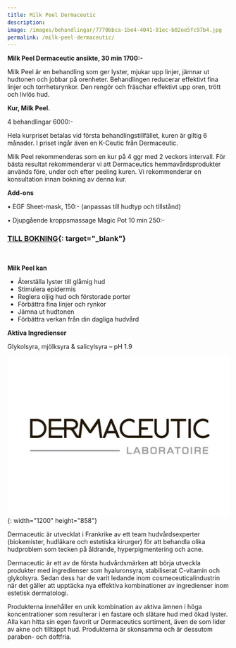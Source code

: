 ```yaml
---
title: Milk Peel Dermaceutic
description:
image: /images/behandlingar/7770bbca-1be4-4041-81ec-b02ee5fc97b4.jpg
permalink: /milk-peel-dermaceutic/
---
```


**Milk Peel Dermaceutic ansikte, 30 min 1700:-&nbsp;**

Milk Peel är en behandling som ger lyster, mjukar upp linjer, jämnar ut hudtonen och jobbar p&aring; orenheter. Behandlingen reducerar effektivt fina linjer och torrhetsrynkor. Den rengör och fräschar effektivt upp oren, trött och livlös hud.

**Kur, Milk Peel.**

4 behandlingar 6000:-

Hela kurpriset betalas vid första behandlingstillfället, kuren är giltig 6 m&aring;nader. I priset ing&aring;r även en K-Ceutic fr&aring;n Dermaceutic.

Milk Peel rekommenderas som en kur p&aring; 4 ggr med 2 veckors intervall. För bästa resultat rekommenderar vi att Dermaceutics hemmav&aring;rdsprodukter används före, under och efter peeling kuren. Vi rekommenderar en konsultation innan bokning av denna kur.

**Add-ons&nbsp;**

• EGF Sheet-mask, 150:- (anpassas till hudtyp och tillst&aring;nd)

• Djupg&aring;ende kroppsmassage Magic Pot 10 min 250:-

### [TILL BOKNING](/bokning/){: target="_blank"}

&nbsp;

**Milk Peel kan**

* &Aring;terställa lyster till gl&aring;mig hud
* Stimulera epidermis
* Reglera oljig hud och förstorade porter
* Förbättra fina linjer och rynkor
* Jämna ut hudtonen
* Förbättra verkan fr&aring;n din dagliga hudv&aring;rd

**Aktiva Ingredienser**

Glykolsyra, mjölksyra & salicylsyra – pH 1.9

![](/images/behandlingar/7770bbca-1be4-4041-81ec-b02ee5fc97b4.jpg){: width="1200" height="858"}

Dermaceutic är utvecklat i Frankrike av ett team hudv&aring;rdsexperter (biokemister, hudläkare och estetiska kirurger) för att behandla olika hudproblem som tecken p&aring; &aring;ldrande, hyperpigmentering och acne.

Dermaceutic är ett av de första hudv&aring;rdsmärken att börja utveckla produkter med ingredienser som hyaluronsyra, stabiliserat C-vitamin och glykolsyra. Sedan dess har de varit ledande inom cosmeceuticalindustrin när det gäller att upptäcka nya effektiva kombinationer av ingredienser inom estetisk dermatologi.

Produkterna inneh&aring;ller en unik kombination av aktiva ämnen i höga koncentrationer som resulterar i en fastare och slätare hud med ökad lyster. Alla kan hitta sin egen favorit ur Dermaceutics sortiment, även de som lider av akne och tilltäppt hud. Produkterna är skonsamma och är dessutom paraben- och doftfria.